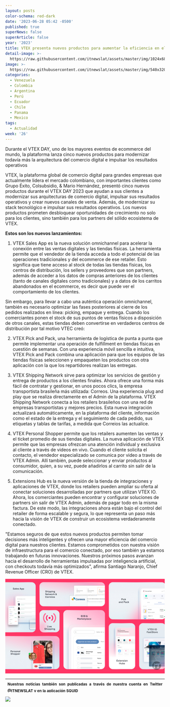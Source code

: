 ```yaml
---
layout: posts
color-schema: red-dark
date: '2023-06-28 05:42 -0500'
published: true
superNews: false
superArticle: false
year: '2023'
title: VTEX presenta nuevos productos para aumentar la eficiencia en el ecommerce
detail-image: >-
  https://raw.githubusercontent.com/itnewslat/assets/master/img/1024x680/vtex-ecommerce-g.jpg
image: >-
  https://raw.githubusercontent.com/itnewslat/assets/master/img/540x320/vtex-ecommerce-p.jpg
categories:
  - Venezuela
  - Colombia
  - Argentina
  - Perú
  - Ecuador
  - Chile
  - Panama
  - Mexico
tags:
  - Actualidad
week: '26'
---
```

Durante el VTEX DAY, uno de los mayores eventos de ecommerce del mundo, la plataforma lanza cinco nuevos productos para modernizar todavía más la arquitectura del comercio digital e impulsar los resultados operativos

VTEX, la plataforma global de comercio digital para grandes empresas que actualmente lidera el mercado colombiano, con importantes clientes como Grupo Éxito, Colsubsidio, & Mario Hernández, presentó cinco nuevos productos durante el VTEX DAY 2023 que ayudan a sus clientes a modernizar sus arquitecturas de comercio digital, impulsar sus resultados operativos y crear nuevos canales de venta. Además, de modernizar su stack tecnológico e impulsar sus resultados operativos. Los nuevos productos prometen desbloquear oportunidades de crecimiento no solo para los clientes, sino también para los partners del sólido ecosistema de VTEX.

**Estos son los nuevos lanzamientos:**

1. VTEX Sales App es la nueva solución omnichannel para acelerar la conexión entre las ventas digitales y las tiendas físicas. La herramienta permite que el vendedor de la tienda acceda a todo el potencial de las operaciones tradicionales y del ecommerce de ese retailer. Esto significa que tiene acceso al stock de todas las tiendas físicas, los centros de distribución, los sellers y proveedores que son partners, además de acceder a los datos de compras anteriores de los clientes (tanto de canales digitales como tradicionales) y a datos de los carritos abandonados en el ecommerce, es decir que puede ver el comportamiento de los clientes.

Sin embargo, para llevar a cabo una auténtica operación omnichannel, también es necesario optimizar las fases posteriores al cierre de los pedidos realizados en línea: picking, empaque y entrega. Cuando los comerciantes ponen el stock de sus puntos de ventas físicos a disposición de otros canales, estas tiendas deben convertirse en verdaderos centros de distribución por tal motivo VTEC creó:

2. VTEX Pick and Pack, una herramienta de logística de punta a punta que permite implementar una operación de fulfillment en tiendas físicas en cuestión de semanas. Con una experiencia móvil sencilla e intuitiva, VTEX Pick and Pack combina una aplicación para que los equipos de las tiendas físicas seleccionen y empaqueten los productos con otra aplicación con la que los repartidores realizan las entregas.

3. VTEX Shipping Network sirve para optimizar los servicios de gestión y entrega de productos a los clientes finales. Ahora ofrece una forma más fácil de contratar y gestionar, en unos pocos clics, la empresa transportista brasileña más utilizada: Correos. Una experiencia plug and play que se realiza directamente en el Admin de la plataforma. VTEX Shipping Network conecta a los retailers brasileños con una red de empresas transportistas y mejores precios. Esta nueva integración actualizará automáticamente, en la plataforma del cliente, información como el estado de la entrega y el seguimiento de cada pedido, sus etiquetas y tablas de tarifas, a medida que Correios las actualice.

4. VTEX Personal Shopper permite que los retailers aumenten las ventas y el ticket promedio de sus tiendas digitales. La nueva aplicación de VTEX permite que las empresas ofrezcan una atención individual y exclusiva al cliente a través de videos en vivo. Cuando el cliente solicita el contacto, el vendedor especializado se comunica por video a través de VTEX Admin. Allí también, puede seleccionar y enviar productos al consumidor, quien, a su vez, puede añadirlos al carrito sin salir de la comunicación.

5. Extensions Hub es la nueva versión de la tienda de integraciones y aplicaciones de VTEX, donde los retailers pueden ampliar su oferta al conectar soluciones desarrolladas por partners que utilizan VTEX IO. Ahora, los comerciantes pueden encontrar y configurar soluciones de partners sin salir de VTEX Admin, además de pagar todo en la misma factura. De este modo, las integraciones ahora están bajo el control del retailer de forma escalable y segura, lo que representa un paso más hacia la visión de VTEX de construir un ecosistema verdaderamente conectado.

"Estamos seguros de que estos nuevos productos permiten tomar decisiones más inteligentes y ofrecen una mayor eficiencia del comercio digital para nuestros clientes. Estamos comprometidos con nuestra visión de infraestructura para el comercio conectado, por eso también ya estamos trabajando en futuras innovaciones. Nuestros próximos pasos avanzan hacia el desarrollo de herramientas impulsadas por inteligencia artificial, con checkouts todavía más optimizados", afirma Santiago Naranjo, Chief Revenue Officer (CRO) de VTEX.

![](https://raw.githubusercontent.com/itnewslat/assets/master/img/540x320/vtex-ecommerce-p.jpg)

<table style="height: 42px;" width="569">
<tbody>
<tr>
<td style="text-align: justify;"><sub><strong>Nuestras noticias también son publicadas a través de nuestra cuenta en Twitter <a href="https://twitter.com/itnewslat?lang=es">@ITNEWSLAT</a> y en la aplicación <a href="https://squidapp.co/en/">SQUID</a></strong></sub></td>
</tr>
</tbody>
</table>
<img src="https://tracker.metricool.com/c3po.jpg?hash=56f88a41e39ab42c063cc51676587a04"/>